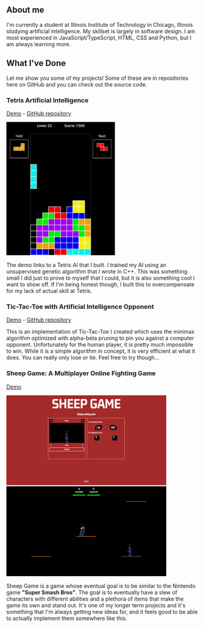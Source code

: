 ## About me
I'm currently a student at Illinois Institute of Technology in Chicago, Illinois studying artificial intelligence. My skillset is largely in software design.
I am most experienced in JavaScript/TypeScript, HTML, CSS and Python, but I am always learning more.

## What I've Done
Let me show you some of my projects! Some of these are in repositories here on GitHub and you can check out the source code.

### Tetris Artificial Intelligence
[Demo](https://frc.baxleys.org/Tetris/) - [GitHub repository](https://github.com/noahBax/Tetris-AI-Trainer)

<img src="/images/Tetris Game Screenshot Updated.png" alt="Screenshot from my Tetris game" height="350">

The demo links to a Tetris AI that I built. I trained my AI using an unsupervised genetic algorithm that I wrote in C++.
This was something small I did just to prove to myself that I could, but it is also something cool I want to show off.
If I'm being honest though, I built this to overcompensate for my lack of actual skill at Tetris.

### Tic-Tac-Toe with Artificial Intelligence Opponent
[Demo](https://frc.baxleys.org/MinimaxTicTacToe/) - [GitHub repository](https://github.com/noahBax/Minimax-Tic-Tac-Toe-Implementation)

This is an implementation of Tic-Tac-Toe I created which uses the minimax algorithm optimized with alpha-beta pruning to pin you against a computer opponent.
Unfortunately for the human player, it is pretty much impossible to win. While it is a simple algorithm in concept, it is very efficient at what it
does. You can really only lose or tie. Feel free to try though...

### Sheep Game: A Multiplayer Online Fighting Game
[Demo](https://frc.baxleys.org/sheepGame/)

<img src="https://github.com/noahBax/noahBax/blob/main/images/sheep1.png" width="420"><img src="https://github.com/noahBax/noahBax/blob/main/images/sheep2.png" width="420">

Sheep Game is a game whose eventual goal is to be similar to the Nintendo game **"Super Smash Bros"**.
The goal is to eventually have a slew of characters with different abilities and a plethora of items that make the game its own and stand out.
It's one of my longer term projects and it's something that I'm always getting new ideas for, and it feels good to be able to actually implement them somewhere like this.



<!--At this point it might look like something you could find on a youtube tutorial titled "how to make a platformer video game in 1 hour" but I assure you there is more to it than that.
Behind the scenes it is my most complex project and I expect it to keep getting more so.
It's got it's own version of a physics engine, I'm working on multiplayer for online (already local), it's got controller support, and I've got so much more planned for it.

This is something I'm rather proud of if I'm being honest. It's a game that I've worked on for some time now and it's gone through a few revisions since I started working on it.
I've learned a lot in college and in other projects along the way that I can apply to it and it's exciting that I get to apply my new knowledge to something I feel strongly about.-->
